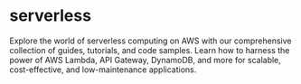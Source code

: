 # serverless
Explore the world of serverless computing on AWS with our comprehensive collection of guides, tutorials, and code samples. Learn how to harness the power of AWS Lambda, API Gateway, DynamoDB, and more for scalable, cost-effective, and low-maintenance applications.

